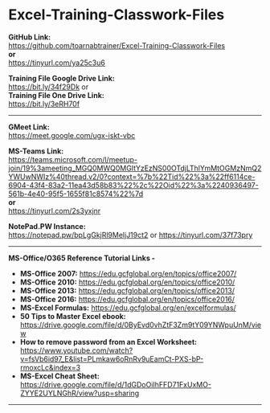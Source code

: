 # Excel-Training-Classwork-Files

**GitHub Link:**<br>
https://github.com/toarnabtrainer/Excel-Training-Classwork-Files<br>
**or**<br>
https://tinyurl.com/ya25c3u6

**Training File Google Drive Link:**<br>
https://bit.ly/34f29Dk  or<br>
**Training File One Drive Link:**<br>
https://bit.ly/3eRH70f

<hr>

**GMeet Link:**<br>
https://meet.google.com/ugx-iskt-vbc

**MS-Teams Link:** <br>
https://teams.microsoft.com/l/meetup-join/19%3ameeting_MGQ0MWQ0MGItYzEzNS00OTdjLThlYmMtOGMzNmQ2YWUwNWIz%40thread.v2/0?context=%7b%22Tid%22%3a%22ff6114ce-6904-43f4-83a2-11ea43d58b83%22%2c%22Oid%22%3a%2240936497-561b-4e40-95f5-1655f81c8574%22%7d
<br> **or** <br>
https://tinyurl.com/2s3yxjnr

**NotePad.PW Instance:** <br>
https://notepad.pw/bpLgGkjRl9MeljJ19ct2 or https://tinyurl.com/37f73pry

<hr/>

**MS-Office/O365 Reference Tutorial Links -**<br>
* **MS-Office 2007:** https://edu.gcfglobal.org/en/topics/office2007/
* **MS-Office 2010:** https://edu.gcfglobal.org/en/topics/office2010/
* **MS-Office 2013:** https://edu.gcfglobal.org/en/topics/office2013/
* **MS-Office 2016:** https://edu.gcfglobal.org/en/topics/office2016/
* **MS-Excel Formulas:** https://edu.gcfglobal.org/en/excelformulas/
* **50 Tips to Master Excel ebook:** https://drive.google.com/file/d/0ByEvd0vhZtF3Zm9tY09YNWpuUnM/view
* **How to remove password from an Excel Worksheet:** https://www.youtube.com/watch?v=fsVb6id97_E&list=PLmkaw6oRnRv9uEamCt-PXS-bP-rmoxcLc&index=3
* **MS-Excel Cheat Sheet:**	https://drive.google.com/file/d/1dGDoOiIhFFD71FxUxMO-ZYYE2UYLNGhR/view?usp=sharing

<hr>
